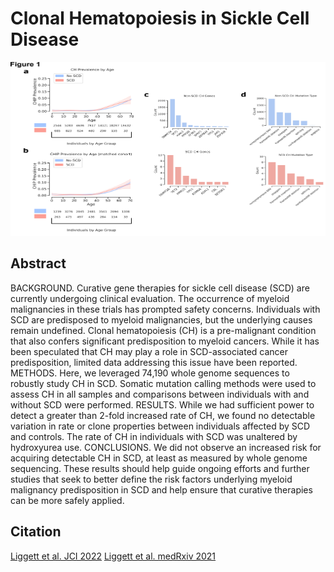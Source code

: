 # Clonal Hematopoiesis in Sickle Cell Disease

<div align=center> <img src="fig_1.png" width="680" height="278"> </div> 

## Abstract
BACKGROUND. Curative gene therapies for sickle cell disease (SCD) are currently undergoing clinical evaluation. The occurrence of myeloid malignancies in these trials has prompted safety concerns. Individuals with SCD are predisposed to myeloid malignancies, but the underlying causes remain undefined. Clonal hematopoiesis (CH) is a pre-malignant condition that also confers significant predisposition to myeloid cancers. While it has been speculated that CH may play a role in SCD-associated cancer predisposition, limited data addressing this issue have been reported.
METHODS. Here, we leveraged 74,190 whole genome sequences to robustly study CH in SCD. Somatic mutation calling methods were used to assess CH in all samples and comparisons between individuals with and without SCD were performed.
RESULTS. While we had sufficient power to detect a greater than 2-fold increased rate of CH, we found no detectable variation in rate or clone properties between individuals affected by SCD and controls. The rate of CH in individuals with SCD was unaltered by hydroxyurea use.
CONCLUSIONS. We did not observe an increased risk for acquiring detectable CH in SCD, at least as measured by whole genome sequencing. These results should help guide ongoing efforts and further studies that seek to better define the risk factors underlying myeloid malignancy predisposition in SCD and help ensure that curative therapies can be more safely applied.

## Citation 
[Liggett et al. JCI 2022](https://www.jci.org/articles/view/156060)
[Liggett et al. medRxiv 2021](https://www.medrxiv.org/content/10.1101/2021.06.12.21258772v1)
